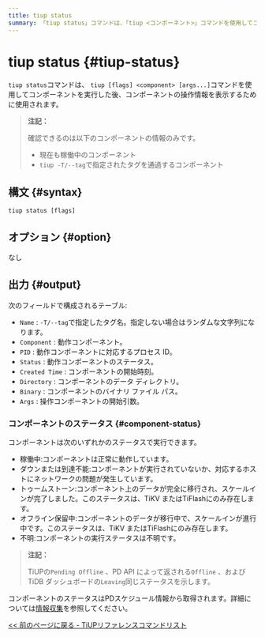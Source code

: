 ```yaml
---
title: tiup status
summary: 「tiup status」コマンドは、「tiup <コンポーネント>」コマンドを使用してコンポーネントを実行した後、コンポーネントの動作情報を表示するために使用されます。動作中のコンポーネントの名前、コンポーネント、PID、ステータス、作成時刻、ディレクトリ、バイナリ、および引数が表示されます。コンポーネントのステータスは、Up、Down、Tombstone、Pending Offline、または Unknown のいずれかです。ステータスは、PD スケジュール情報から取得されます。
---
```


# tiup status {#tiup-status}

`tiup status`コマンドは、 `tiup [flags] <component> [args...]`コマンドを使用してコンポーネントを実行した後、コンポーネントの操作情報を表示するために使用されます。

> **注記：**
>
> 確認できるのは以下のコンポーネントの情報のみです。
>
> -   現在も稼働中のコンポーネント
> -   `tiup -T/--tag`で指定されたタグを通過するコンポーネント

## 構文 {#syntax}

```shell
tiup status [flags]
```

## オプション {#option}

なし

## 出力 {#output}

次のフィールドで構成されるテーブル:

-   `Name` : `-T/--tag`で指定したタグ名。指定しない場合はランダムな文字列になります。
-   `Component` : 動作コンポーネント。
-   `PID` : 動作コンポーネントに対応するプロセス ID。
-   `Status` : 動作コンポーネントのステータス。
-   `Created Time` : コンポーネントの開始時刻。
-   `Directory` : コンポーネントのデータ ディレクトリ。
-   `Binary` : コンポーネントのバイナリ ファイル パス。
-   `Args` : 操作コンポーネントの開始引数。

### コンポーネントのステータス {#component-status}

コンポーネントは次のいずれかのステータスで実行できます。

-   稼働中:コンポーネントは正常に動作しています。
-   ダウンまたは到達不能:コンポーネントが実行されていないか、対応するホストにネットワークの問題が発生しています。
-   トゥームストーン:コンポーネント上のデータが完全に移行され、スケールインが完了しました。このステータスは、TiKV またはTiFlashにのみ存在します。
-   オフライン保留中:コンポーネントのデータが移行中で、スケールインが進行中です。このステータスは、TiKV またはTiFlashにのみ存在します。
-   不明:コンポーネントの実行ステータスは不明です。

> **注記：**
>
> TiUPの`Pending Offline` 、PD API によって返される`Offline` 、および TiDB ダッシュボードの`Leaving`同じステータスを示します。

コンポーネントのステータスはPDスケジュール情報から取得されます。詳細については[情報収集](/tidb-scheduling.md#information-collection)を参照してください。

[&lt;&lt; 前のページに戻る - TiUPリファレンスコマンドリスト](/tiup/tiup-reference.md#command-list)
